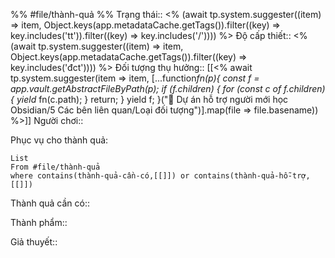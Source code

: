 %%
#file/thành-quả
%%
Trạng thái:: <% (await tp.system.suggester((item) => item, Object.keys(app.metadataCache.getTags()).filter((key) => key.includes('tt')).filter((key) => key.includes('/')))) %>
Độ cấp thiết:: <% (await tp.system.suggester((item) => item, Object.keys(app.metadataCache.getTags()).filter((key) => key.includes('đct')))) %>
Đối tượng thụ hưởng:: [[<% await tp.system.suggester(item => item, [...function*fn(p){ const f = app.vault.getAbstractFileByPath(p); if (f.children) { for (const c of f.children) { yield* fn(c.path); } return; } yield f; }("📐 Dự án hỗ trợ người mới học Obsidian/5 Các bên liên quan/Loại đối tượng")].map(file => file.basename)) %>]] 
Người chơi:: 

Phục vụ cho thành quả:
```dataview
List 
From #file/thành-quả 
where contains(thành-quả-cần-có,[[]]) or contains(thành-quả-hỗ-trợ,[[]]) 
```
Thành quả cần có:: 

Thành phẩm:: 

Giả thuyết::